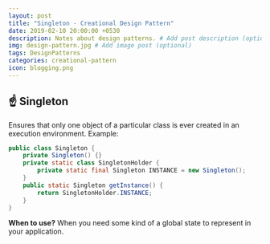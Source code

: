 ```yaml
---
layout: post
title: "Singleton - Creational Design Pattern"
date: 2019-02-10 20:00:00 +0530
description: Notes about design patterns. # Add post description (optional)
img: design-pattern.jpg # Add image post (optional)
tags: DesignPatterns
categories: creational-pattern
icon: blogging.png
---
```

☝ Singleton
---------
Ensures that only one object of a particular class is ever created in an execution environment.
Example:
```java
public class Singleton {
    private Singleton() {}
    private static class SingletonHolder {
        private static final Singleton INSTANCE = new Singleton();
    }
    public static Singleton getInstance() {
        return SingletonHolder.INSTANCE;
    }
}
```
**When to use?** When you need some kind of a global state to represent in your application. 